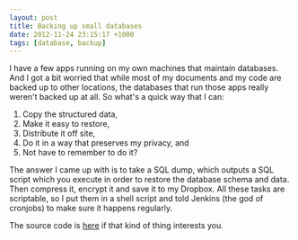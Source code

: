 ```yaml
---
layout: post
title: Backing up small databases
date: 2012-11-24 23:15:17 +1000
tags: [database, backup]
---
```

 I have a few apps running on my own machines that maintain databases. And I got a bit worried that while most of my documents and my code are backed up to other locations, the databases that run those apps really weren't backed up at all. So what's a quick way that I can:
 
 1. Copy the structured data,
 2. Make it easy to restore,
 3. Distribute it off site,
 4. Do it in a way that preserves my privacy, and
 5. Not have to remember to do it?
 
 The answer I came up with is to take a SQL dump, which outputs a SQL script which you execute in order to restore the database schema and data. Then compress it, encrypt it and save it to my Dropbox. All these tasks are scriptable, so I put them in a shell script and told Jenkins (the god of cronjobs) to make sure it happens regularly.
 
 The source code is [here](https://gist.github.com/4139403) if that kind of thing interests you.
 
